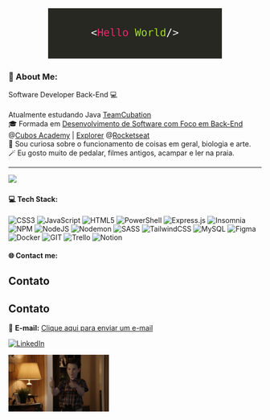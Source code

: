 <div align ="center"> <img src="./img/hello.jpeg" height="100"></div>

### 💫 About Me:

 Software Developer Back-End 💻<br><br> Atualmente estudando Java [TeamCubation](https://teamcubation.com/pt/) <br> 🎓 Formada em [Desenvolvimento de Software com Foco em Back-End](https://cubos.academy/cursos/desenvolvimento-de-software) @[Cubos Academy](https://cubos.academy) | [Explorer](https://www.rocketseat.com.br/explorer) @[Rocketseat](https://www.rocketseat.com.br/)<br>🔎 Sou curiosa sobre o funcionamento de coisas em geral, biologia e arte.<br>🪄 Eu gosto muito de pedalar, filmes antigos, acampar e ler na praia.<br>
 
---
[![](https://visitcount.itsvg.in/api?id=sheilasantosdev&icon=2&color=0)](https://visitcount.itsvg.in)

#### 💻 Tech Stack:
![CSS3](https://img.shields.io/badge/css3-%231572B6.svg?style=for-the-badge&logo=css3&logoColor=white) ![JavaScript](https://img.shields.io/badge/javascript-%23323330.svg?style=for-the-badge&logo=javascript&logoColor=%23F7DF1E) ![HTML5](https://img.shields.io/badge/html5-%23E34F26.svg?style=for-the-badge&logo=html5&logoColor=white) ![PowerShell](https://img.shields.io/badge/PowerShell-%235391FE.svg?style=for-the-badge&logo=powershell&logoColor=white) ![Express.js](https://img.shields.io/badge/express.js-%23404d59.svg?style=for-the-badge&logo=express&logoColor=%2361DAFB) ![Insomnia](https://img.shields.io/badge/Insomnia-black?style=for-the-badge&logo=insomnia&logoColor=5849BE) ![NPM](https://img.shields.io/badge/NPM-%23CB3837.svg?style=for-the-badge&logo=npm&logoColor=white) ![NodeJS](https://img.shields.io/badge/node.js-6DA55F?style=for-the-badge&logo=node.js&logoColor=white) ![Nodemon](https://img.shields.io/badge/NODEMON-%23323330.svg?style=for-the-badge&logo=nodemon&logoColor=%BBDEAD) ![SASS](https://img.shields.io/badge/SASS-hotpink.svg?style=for-the-badge&logo=SASS&logoColor=white) ![TailwindCSS](https://img.shields.io/badge/tailwindcss-%2338B2AC.svg?style=for-the-badge&logo=tailwind-css&logoColor=white) ![MySQL](https://img.shields.io/badge/mysql-%2300000f.svg?style=for-the-badge&logo=mysql&logoColor=white) ![Figma](https://img.shields.io/badge/figma-%23F24E1E.svg?style=for-the-badge&logo=figma&logoColor=white) ![Docker](https://img.shields.io/badge/docker-%230db7ed.svg?style=for-the-badge&logo=docker&logoColor=white) ![GIT](https://img.shields.io/badge/Git-fc6d26?style=for-the-badge&logo=git&logoColor=white) ![Trello](https://img.shields.io/badge/Trello-%23026AA7.svg?style=for-the-badge&logo=Trello&logoColor=white) ![Notion](https://img.shields.io/badge/Notion-%23000000.svg?style=for-the-badge&logo=notion&logoColor=white)

 #### 🌐 Contact me:

 ## Contato
## Contato

📩 **E-mail:** [Clique aqui para enviar um e-mail](mailto:sheiladeveloper@gmail.com)

[![LinkedIn](https://img.shields.io/badge/LinkedIn-%230077B5.svg?logo=linkedin&logoColor=white)](https://linkedin.com/in/sheila-dos-santos)


<img src="./img/giphy.gif" align="center" width=200>
